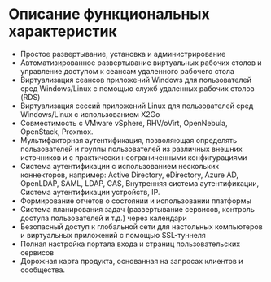 # Описание функциональных характеристик

* Простое развертывание, установка и администрирование
* Автоматизированное развертывание виртуальных рабочих столов и управление доступом к сеансам удаленного рабочего стола
* Виртуализация сеансов приложений Windows для пользователей сред Windows/Linux с помощью служб удаленных рабочих столов (RDS)
* Виртуализация сессий приложений Linux для пользователей сред Windows/Linux с использованием X2Go
* Совместимость с VMware vSphere, RHV/oVirt, OpenNebula, OpenStack, Proxmox.
* Мультифакторная аутентификация, позволяющая определять пользователей и группы пользователей из различных внешних источников и с практически неограниченными конфигурациями
* Система аутентификации с использованием нескольких коннекторов, например: Active Directory, eDirectory, Azure AD, OpenLDAP, SAML, LDAP, CAS, Внутренняя система аутентификации, Система аутентификации устройств, IP.
* Формирование отчетов о состоянии и использовании платформы
* Система планирования задач (развертывание сервисов, контроль доступа пользователей и т.д.) через календари
* Безопасный доступ к глобальной сети для настольных компьютеров и виртуальных приложений с помощью SSL-туннеля
* Полная настройка портала входа и страниц пользовательских сервисов
* Дорожная карта продукта, основанная на запросах клиентов и сообщества.
